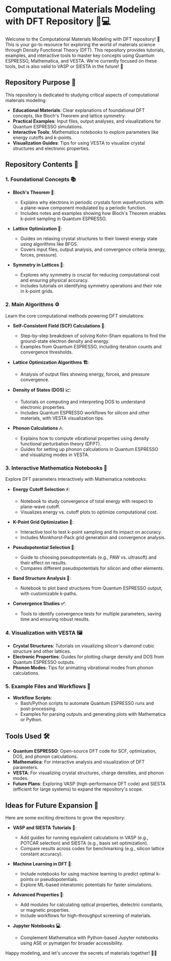 # Computational Materials Modeling with DFT Repository 🧪💻

Welcome to the Computational Materials Modeling with DFT repository! 🎉 This is your go-to resource for exploring the world of materials science through Density Functional Theory (DFT). This repository provides tutorials, examples, and interactive tools to master key concepts using Quantum ESPRESSO, Mathematica, and VESTA. We're currently focused on these tools, but is also valid to VASP or SIESTA in the future! 🚀

## Repository Purpose 🌟

This repository is dedicated to studying critical aspects of computational materials modeling:

- **Educational Materials**: Clear explanations of foundational DFT concepts, like Bloch's Theorem and lattice symmetry.
- **Practical Examples**: Input files, output analyses, and visualizations for Quantum ESPRESSO simulations.
- **Interactive Tools**: Mathematica notebooks to explore parameters like energy cutoffs and k-points.
- **Visualization Guides**: Tips for using VESTA to visualize crystal structures and electronic properties.

## Repository Contents 📂

### 1. Foundational Concepts 📚

- **Bloch's Theorem 🌊**:
  - Explains why electrons in periodic crystals form wavefunctions with a plane-wave component modulated by a periodic function.
  - Includes notes and examples showing how Bloch's Theorem enables k-point sampling in Quantum ESPRESSO.

- **Lattice Optimization 🔧**:
  - Guides on relaxing crystal structures to their lowest-energy state using algorithms like BFGS.
  - Covers input files, output analysis, and convergence criteria (energy, forces, pressure).

- **Symmetry in Lattices 🔄**:
  - Explores why symmetry is crucial for reducing computational cost and ensuring physical accuracy.
  - Includes tutorials on identifying symmetry operations and their role in k-point grids.

### 2. Main Algorithms ⚙️

Learn the core computational methods powering DFT simulations:

- **Self-Consistent Field (SCF) Calculations 🔁**:
  - Step-by-step breakdown of solving Kohn-Sham equations to find the ground-state electron density and energy.
  - Examples from Quantum ESPRESSO, including iteration counts and convergence thresholds.

- **Lattice Optimization Algorithms 🏗️**:
  - Analysis of output files showing energy, forces, and pressure convergence.

- **Density of States (DOS) 📈**:
  - Tutorials on computing and interpreting DOS to understand electronic properties.
  - Includes Quantum ESPRESSO workflows for silicon and other materials, with VESTA visualization tips.

- **Phonon Calculations 🎶**:
  - Explains how to compute vibrational properties using density functional perturbation theory (DFPT).
  - Guides for setting up phonon calculations in Quantum ESPRESSO and visualizing modes in VESTA.

### 3. Interactive Mathematica Notebooks 📝

Explore DFT parameters interactively with Mathematica notebooks:

- **Energy Cutoff Selection ⚡️**:
  - Notebook to study convergence of total energy with respect to plane-wave cutoff.
  - Visualizes energy vs. cutoff plots to optimize computational cost.

- **K-Point Grid Optimization 📍**:
  - Interactive tool to test k-point sampling and its impact on accuracy.
  - Includes Monkhorst-Pack grid generation and convergence analysis.

- **Pseudopotential Selection 🧲**:
  - Guide to choosing pseudopotentials (e.g., PAW vs. ultrasoft) and their effect on results.
  - Compares different pseudopotentials for silicon and other elements.

- **Band Structure Analysis 🎵**:
  - Notebook to plot band structures from Quantum ESPRESSO output, with customizable k-paths.

- **Convergence Studies ✅**:
  - Tools to identify convergence tests for multiple parameters, saving time and ensuring robust results.

### 4. Visualization with VESTA 🖼️

- **Crystal Structures**: Tutorials on visualizing silicon's diamond cubic structure and other lattices.
- **Electronic Properties**: Guides for plotting charge density and DOS from Quantum ESPRESSO outputs.
- **Phonon Modes**: Tips for animating vibrational modes from phonon calculations.

### 5. Example Files and Workflows 📄


- **Workflow Scripts**:
  - Bash/Python scripts to automate Quantum ESPRESSO runs and post-processing.
  - Examples for parsing outputs and generating plots with Mathematica or Python.

## Tools Used 🛠️

- **Quantum ESPRESSO**: Open-source DFT code for SCF, optimization, DOS, and phonon calculations.
- **Mathematica**: For interactive analysis and visualization of DFT parameters.
- **VESTA**: For visualizing crystal structures, charge densities, and phonon modes.
- **Future Plans**: Exploring VASP (high-performance DFT code) and SIESTA (efficient for large systems) to expand the repository's scope.

## Ideas for Future Expansion 🚀

Here are some exciting directions to grow the repository:

- **VASP and SIESTA Tutorials 📖**:
  - Add guides for running equivalent calculations in VASP (e.g., POTCAR selection) and SIESTA (e.g., basis set optimization).
  - Compare results across codes for benchmarking (e.g., silicon lattice constant accuracy).

- **Machine Learning in DFT 🤖**:
  - Include notebooks for using machine learning to predict optimal k-points or pseudopotentials.
  - Explore ML-based interatomic potentials for faster simulations.

- **Advanced Properties 🔬**:
  - Add modules for calculating optical properties, dielectric constants, or magnetic properties.
  - Include workflows for high-throughput screening of materials.

- **Jupyter Notebooks 💻**:
  - Complement Mathematica with Python-based Jupyter notebooks using ASE or pymatgen for broader accessibility.

Happy modeling, and let's uncover the secrets of materials together! 🧪✨
